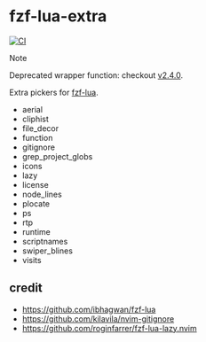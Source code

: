 # fzf-lua-extra
[![CI](https://github.com/phanen/fzf-lua-overlay/actions/workflows/ci.yml/badge.svg?branch=master)](https://github.com/phanen/fzf-lua-overlay/actions/workflows/ci.yml)

> [!NOTE]
> Deprecated wrapper function: checkout [v2.4.0](https://github.com/phanen/flo/tree/v2.4.0).

Extra pickers for [fzf-lua](https://github.com/ibhagwan/fzf-lua).
<!-- we need literate programming -->
<!-- fd . lua/fzf-lua-extra/providers/ --format '* {/.}' -->
* aerial
* cliphist
* file_decor
* function
* gitignore
* grep_project_globs
* icons
* lazy
* license
* node_lines
* plocate
* ps
* rtp
* runtime
* scriptnames
* swiper_blines
* visits

## credit
* <https://github.com/ibhagwan/fzf-lua>
* <https://github.com/kilavila/nvim-gitignore>
* <https://github.com/roginfarrer/fzf-lua-lazy.nvim>
